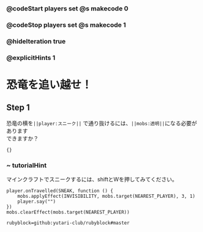 ### @codeStart players set @s makecode 0
### @codeStop players set @s makecode 1

### @hideIteration true 
### @explicitHints 1

# 恐竜を追い越せ！
<!-- # Pass the dinosaur! -->

## Step 1

恐竜の横を``||player:スニーク||`` で通り抜けるには、``||mobs:透明||``になる必要があります<br>
できますか？

<!-- You need to ``||player:sneak past||`` the dinosaur by making yourself ``||mobs:invisible||``. Can you make this happen?  -->

```template
{}
``` 

### ~ tutorialHint
マインクラフトでスニークするには、shiftとWを押してみてください。
<!-- Try pressing shift and W to sneak in Minecraft.  -->


```ghost
player.onTravelled(SNEAK, function () {
    mobs.applyEffect(INVISIBILITY, mobs.target(NEAREST_PLAYER), 3, 1)
    player.say("")
})
mobs.clearEffect(mobs.target(NEAREST_PLAYER))
```
```package
rubyblock=github:yutari-club/rubyblock#master
```